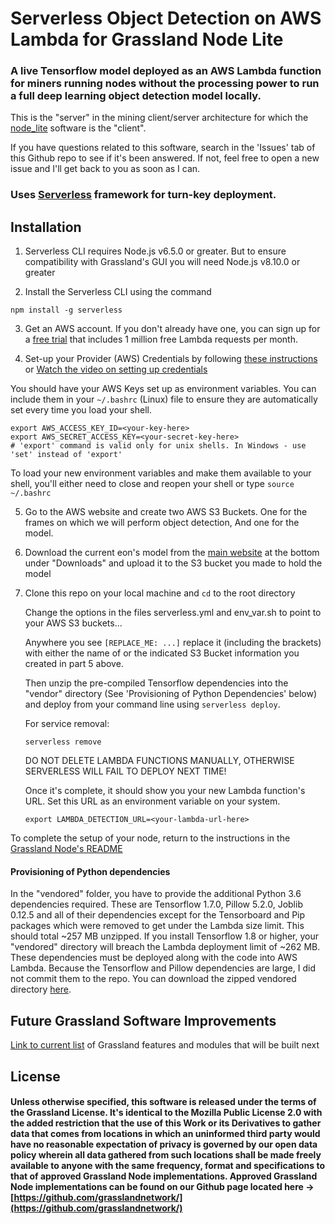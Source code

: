 # Serverless Object Detection on AWS Lambda for Grassland Node Lite

### A live Tensorflow model deployed as an AWS Lambda function for miners running nodes without the processing power to run a full deep learning object detection model locally. 

This is the "server" in the mining client/server architecture for which the [node_lite](https://github.com/grasslandnetwork/node_lite) software is the "client".


If you have questions related to this software, search in the 'Issues' tab of this Github repo to see if it's been answered. If not, feel free to open a new issue and I'll get back to you as soon as I can.


### Uses [Serverless](https://serverless.com/) framework for turn-key deployment.

## Installation

1. Serverless CLI requires Node.js v6.5.0 or greater. But to ensure compatibility with Grassland's GUI you will need Node.js v8.10.0 or greater

2. Install the Serverless CLI using the command

```npm install -g serverless```

3. Get an AWS account. If you don't already have one, you can sign up for a [free trial](https://aws.amazon.com/s/dm/optimization/server-side-test/free-tier/free_np/) that includes 1 million free Lambda requests per month.

4. Set-up your Provider (AWS) Credentials by following [these instructions](https://serverless.com/framework/docs/providers/aws/guide/credentials/) or [Watch the video on setting up credentials](https://www.youtube.com/watch?v=KngM5bfpttA)

You should have your AWS Keys set up as environment variables. You can include them in your ```~/.bashrc``` (Linux) file to ensure they are automatically set every time you load your shell. 

```
export AWS_ACCESS_KEY_ID=<your-key-here>
export AWS_SECRET_ACCESS_KEY=<your-secret-key-here>
# 'export' command is valid only for unix shells. In Windows - use 'set' instead of 'export'
```

To load your new environment variables and make them available to your shell, you'll either need to close and reopen your shell or type ```source ~/.bashrc```

5. Go to the AWS website and create two AWS S3 Buckets. One for the frames on which we will perform object detection, And one for the model.

6. Download the current eon's model from the [main website](https://www.grassland.network/) at the bottom under "Downloads" and upload it to the S3 bucket you made to hold the model

7. Clone this repo on your local machine and `cd` to the root directory

   Change the options in the files serverless.yml and env_var.sh to point to your AWS S3 buckets...

    Anywhere you see ```[REPLACE_ME: ...]``` replace it (including the brackets) with either the name of or the indicated S3 Bucket information you created in part 5 above.

   Then unzip the pre-compiled Tensorflow dependencies into the "vendor" directory (See 'Provisioning of Python Dependencies' below) and deploy from your command line using `serverless deploy`.

   For service removal:
   ```	   
   serverless remove
   ```			  
   DO NOT DELETE LAMBDA FUNCTIONS MANUALLY, OTHERWISE SERVERLESS WILL FAIL TO DEPLOY NEXT TIME!


   Once it's complete, it should show you your new Lambda function's URL. Set this URL as an environment variable on your system.

   ```
   export LAMBDA_DETECTION_URL=<your-lambda-url-here>
   ```

To complete the setup of your node, return to the instructions in the [Grassland Node's README](https://github.com/grasslandnetwork/node_lite)




#### Provisioning of Python dependencies
In the "vendored" folder, you have to provide the additional Python 3.6 dependencies required. These are Tensorflow 1.7.0, Pillow 5.2.0, Joblib 0.12.5 and all of their dependencies except for the Tensorboard and Pip packages which were removed to get under the Lambda size limit. This should total ~257 MB unzipped. If you install Tensorflow 1.8 or higher, your "vendored" directory will breach the Lambda deployment limit of ~262 MB. These dependencies must be deployed along with the code into AWS Lambda. Because the Tensorflow and Pillow dependencies are large, I did not commit them to the repo. You can download the zipped vendored directory [here](https://downloads.grassland.network/packages/node_lite_object_detection/vendored.zip).



## Future Grassland Software Improvements
[Link to current list](https://gist.github.com/00hello/0199d393e872ed7645979f5daf7bd62c) of Grassland features and modules that will be built next


## License
#### Unless otherwise specified, this software is released under the terms of the Grassland License. It's identical to the Mozilla Public License 2.0 with the added restriction that the use of this Work or its Derivatives to gather data that comes from locations in which an uninformed third party would have no reasonable expectation of privacy is governed by our open data policy wherein all data gathered from such locations shall be made freely available to anyone with the same frequency, format and specifications to that of approved Grassland Node implementations. Approved Grassland Node implementations can be found on our Github page located here -> [https://github.com/grasslandnetwork/](https://github.com/grasslandnetwork/)


